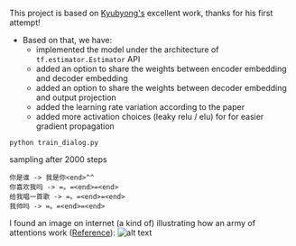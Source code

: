 This project is based on [Kyubyong's](https://github.com/Kyubyong/transformer) excellent work, thanks for his first attempt!

* Based on that, we have:
  * implemented the model under the architecture of ```tf.estimator.Estimator``` API
  * added an option to share the weights between encoder embedding and decoder embedding
  * added an option to share the weights between decoder embedding and output projection
  * added the learning rate variation according to the paper
  * added more activation choices (leaky relu / elu) for for easier gradient propagation

```
python train_dialog.py
```
sampling after 2000 steps
```
你是谁 -> 我是你<end>^^
你喜欢我吗 -> =。=<end>=<end>
给我唱一首歌 -> =。=<end>=<end>
我帅吗 -> =。=<end>=<end>
```

I found an image on internet (a kind of) illustrating how an army of attentions work ([Reference](https://techcrunch.com/2017/08/31/googles-transformer-solves-a-tricky-problem-in-machine-translation/)):
![alt text](https://github.com/zhedongzheng/finch/blob/master/assets/transform20fps.gif)

